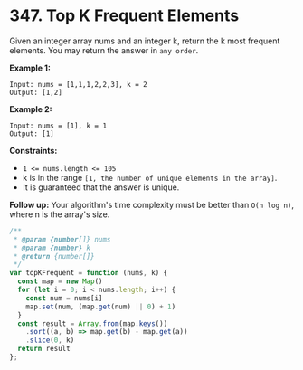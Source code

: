 # 347. Top K Frequent Elements
Given an integer array nums and an integer k, return the k most frequent elements. You may return the answer in `any order`.

 

**Example 1:**
```
Input: nums = [1,1,1,2,2,3], k = 2
Output: [1,2]
```

**Example 2:**
```
Input: nums = [1], k = 1
Output: [1]
```

**Constraints:**

- `1 <= nums.length <= 105`
- k is in the range `[1, the number of unique elements in the array]`.
- It is guaranteed that the answer is unique.
 

**Follow up:** Your algorithm's time complexity must be better than `O(n log n)`, where n is the array's size.

```javascript
/**
 * @param {number[]} nums
 * @param {number} k
 * @return {number[]}
 */
var topKFrequent = function (nums, k) {
  const map = new Map()
  for (let i = 0; i < nums.length; i++) {
    const num = nums[i]
    map.set(num, (map.get(num) || 0) + 1)
  }
  const result = Array.from(map.keys())
    .sort((a, b) => map.get(b) - map.get(a))
    .slice(0, k)
  return result
};

```
